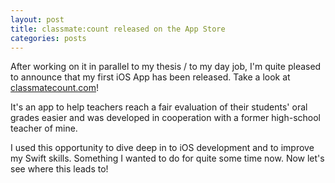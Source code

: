 ```yaml
---
layout: post
title: classmate:count released on the App Store
categories: posts
---
```


After working on it in parallel to my thesis / to my day job, I'm quite pleased to announce that my first iOS App has been released.
Take a look at [classmatecount.com](https://classmatecount.com)!

It's an app to help teachers reach a fair evaluation of their students' oral grades easier and was developed in cooperation with a former high-school teacher of mine.

I used this opportunity to dive deep in to iOS development and to improve my Swift skills. Something I wanted to do for quite some time now. Now let's see where this leads to!